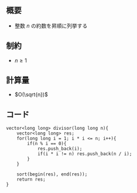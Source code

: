 ## 概要
- 整数 $n$ の約数を昇順に列挙する

## 制約
- $n\geq1$

## 計算量
- $O(\sqrt{n})$

## コード

```
vector<long long> divisor(long long n){
    vector<long long> res;
    for(long long i = 1; i * i <= n; i++){
        if(n % i == 0){
            res.push_back(i);
            if(i * i != n) res.push_back(n / i);
        }
    }

    sort(begin(res), end(res));
    return res;
}
```

